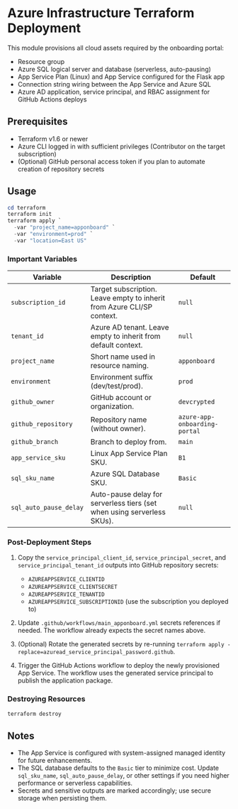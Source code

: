 # Azure Infrastructure Terraform Deployment

This module provisions all cloud assets required by the onboarding portal:

- Resource group
- Azure SQL logical server and database (serverless, auto-pausing)
- App Service Plan (Linux) and App Service configured for the Flask app
- Connection string wiring between the App Service and Azure SQL
- Azure AD application, service principal, and RBAC assignment for GitHub Actions deploys

## Prerequisites

- Terraform v1.6 or newer
- Azure CLI logged in with sufficient privileges (Contributor on the target subscription)
- (Optional) GitHub personal access token if you plan to automate creation of repository secrets

## Usage

```powershell
cd terraform
terraform init
terraform apply `
  -var "project_name=apponboard" `
  -var "environment=prod" `
  -var "location=East US"
```

### Important Variables

| Variable | Description | Default |
| --- | --- | --- |
| `subscription_id` | Target subscription. Leave empty to inherit from Azure CLI/SP context. | `null` |
| `tenant_id` | Azure AD tenant. Leave empty to inherit from default context. | `null` |
| `project_name` | Short name used in resource naming. | `apponboard` |
| `environment` | Environment suffix (dev/test/prod). | `prod` |
| `github_owner` | GitHub account or organization. | `devcrypted` |
| `github_repository` | Repository name (without owner). | `azure-app-onboarding-portal` |
| `github_branch` | Branch to deploy from. | `main` |
| `app_service_sku` | Linux App Service Plan SKU. | `B1` |
| `sql_sku_name` | Azure SQL Database SKU. | `Basic` |
| `sql_auto_pause_delay` | Auto-pause delay for serverless tiers (set when using serverless SKUs). | `null` |

### Post-Deployment Steps

1. Copy the `service_principal_client_id`, `service_principal_secret`, and `service_principal_tenant_id`
   outputs into GitHub repository secrets:

   - `AZUREAPPSERVICE_CLIENTID`
   - `AZUREAPPSERVICE_CLIENTSECRET`
   - `AZUREAPPSERVICE_TENANTID`
   - `AZUREAPPSERVICE_SUBSCRIPTIONID` (use the subscription you deployed to)

2. Update `.github/workflows/main_apponboard.yml` secrets references if needed. The workflow already
   expects the secret names above.

3. (Optional) Rotate the generated secrets by re-running `terraform apply -replace=azuread_service_principal_password.github`.

4. Trigger the GitHub Actions workflow to deploy the newly provisioned App Service. The workflow
   uses the generated service principal to publish the application package.

### Destroying Resources

```powershell
terraform destroy
```

## Notes

- The App Service is configured with system-assigned managed identity for future enhancements.
- The SQL database defaults to the `Basic` tier to minimize cost. Update `sql_sku_name`,
  `sql_auto_pause_delay`, or other settings if you need higher performance or serverless capabilities.
- Secrets and sensitive outputs are marked accordingly; use secure storage when persisting them.
